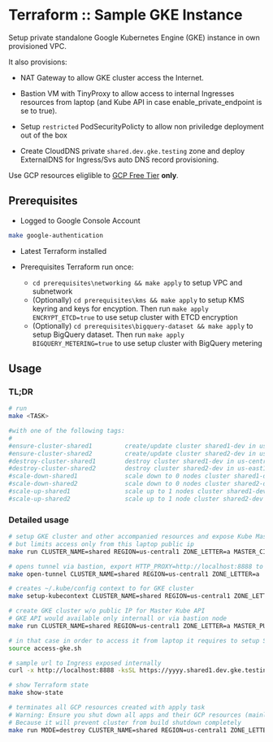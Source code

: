 # Terraform :: Sample GKE Instance

Setup private standalone Google Kubernetes Engine (GKE) instance in own provisioned VPC.

It also provisions:

* NAT Gateway to allow GKE cluster access the Internet.

* Bastion VM with TinyProxy to allow access to internal Ingresses resources from laptop (and Kube API in case enable_private_endpoint is se to true).

* Setup `restricted` PodSecurityPolicty to allow non priviledge deployment out of the box

* Create CloudDNS private `shared.dev.gke.testing` zone and deploy ExternalDNS for Ingress/Svs auto DNS record provisioning.

Use  GCP resources eliglible to [GCP Free Tier](https://cloud.google.com/free/docs/gcp-free-tier#free-tier-usage-limits) __only__.

## Prerequisites

* Logged to Google Console Account

```bash
make google-authentication
```

* Latest Terraform installed

* Prerequisites Terraform run once:
  * `cd prerequisites\networking && make apply` to setup VPC and subnetwork
  * (Optionally) `cd prerequisites\kms && make apply` to setup KMS keyring and keys for encyption. Then run `make apply ENCRYPT_ETCD=true` to use setup cluster with ETCD encryption
  * (Optionally) `cd prerequisites\bigquery-dataset && make apply` to setup BigQuery dataset. Then run `make apply BIGQUERY_METERING=true` to use setup cluster with BigQuery metering

## Usage

### TL;DR

```bash
# run
make <TASK>

#with one of the following tags:
#
#ensure-cluster-shared1         create/update cluster shared1-dev in us-central1-a
#ensure-cluster-shared2         create/update cluster shared2-dev in us-east1-b
#destroy-cluster-shared1        destroy cluster shared1-dev in us-central1-a
#destroy-cluster-shared2        destroy cluster shared2-dev in us-east1-b
#scale-down-shared1             scale down to 0 nodes cluster shared1-dev in us-central1-a
#scale-down-shared2             scale down to 0 nodes cluster shared2-dev in us-east1-b
#scale-up-shared1               scale up to 1 nodes cluster shared1-dev in us-central1-a
#scale-up-shared2               scale up to 1 node cluster shared2-dev in us-east1-b
```

### Detailed usage

```bash
# setup GKE cluster and other accompanied resources and expose Kube Master API via ExternalIP
# but limits access only from this laptop public ip
make run CLUSTER_NAME=shared REGION=us-central1 ZONE_LETTER=a MASTER_CIDR := "172.16.0.32/28"

# opens tunnel via bastion, export HTTP_PROXY=http://localhost:8888 to use it in the shell
make open-tunnel CLUSTER_NAME=shared REGION=us-central1 ZONE_LETTER=a

# creates ~/.kube/config context to for GKE cluster
make setup-kubecontext CLUSTER_NAME=shared REGION=us-central1 ZONE_LETTER=a

# create GKE cluster w/o public IP for Master Kube API
# GKE API would available only internall or via bastion node
make run CLUSTER_NAME=shared REGION=us-central1 ZONE_LETTER=a MASTER_PUBLIC_IP=false MASTER_ACCESS_CIRDS="[]"

# in that case in order to access it from laptop it requires to setup SSH tunnel to proxy located on bastion VM and configure kube commands to access private GKE cluster freely
source access-gke.sh

# sample url to Ingress exposed internally
curl -x http://localhost:8888 -ksSL https://yyyy.shared1.dev.gke.testing

# show Terraform state
make show-state

# terminates all GCP resources created with apply task
# Warning: Ensure you shut down all apps and their GCP resources (mainly ingresses, dns record sets)
# Because it will prevent cluster from build shutdown completely
make run MODE=destroy CLUSTER_NAME=shared REGION=us-central1 ZONE_LETTER=a
```
